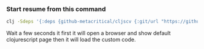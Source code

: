 ### Start resume from this command 
```sh
clj -Sdeps '{:deps {github-metacritical/cljscv {:git/url "https://github.com/metacritical/cljscv" :sha "6dad5bfbc29892a8c2f385b8275673863d1f6c6e"}}}' -m figwheel.main -co '{:main resume.core}' -c resume.core -r^
```

Wait a few seconds it first it will open a browser and show default clojurescript 
page then it will load the custom code.

